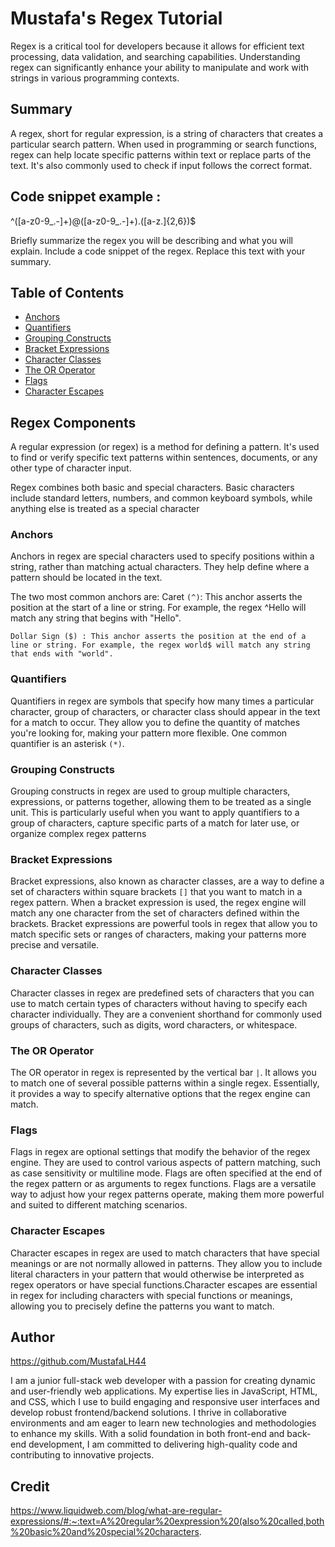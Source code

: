 # Mustafa's Regex Tutorial 

Regex is a critical tool for developers because it allows for efficient text processing, data validation, and searching capabilities. Understanding regex can significantly enhance your ability to manipulate and work with strings in various programming contexts.

## Summary

A regex, short for regular expression, is a string of characters that creates a particular search pattern. When used in programming or search functions, regex can help locate specific patterns within text or replace parts of the text. It's also commonly used to check if input follows the correct format.

## Code snippet example :
^([a-z0-9_\.-]+)@([a-z0-9_\.-]+)\.([a-z\.]{2,6})$

Briefly summarize the regex you will be describing and what you will explain. Include a code snippet of the regex. Replace this text with your summary.

## Table of Contents

- [Anchors](#anchors)
- [Quantifiers](#quantifiers)
- [Grouping Constructs](#grouping-constructs)
- [Bracket Expressions](#bracket-expressions)
- [Character Classes](#character-classes)
- [The OR Operator](#the-or-operator)
- [Flags](#flags)
- [Character Escapes](#character-escapes)

## Regex Components
A regular expression (or regex) is a method for defining a pattern. It's used to find or verify specific text patterns within sentences, documents, or any other type of character input.

Regex combines both basic and special characters. Basic characters include standard letters, numbers, and common keyboard symbols, while anything else is treated as a special character

### Anchors

Anchors in regex are special characters used to specify positions within a string, rather than matching actual characters. They help define where a pattern should be located in the text. 

The two most common anchors are:
    Caret `(^)`: This anchor asserts the position at the start of a line or string. For example, the regex ^Hello will match any string that begins with "Hello".

    Dollar Sign ($) : This anchor asserts the position at the end of a line or string. For example, the regex world$ will match any string that ends with "world".

### Quantifiers

Quantifiers in regex are symbols that specify how many times a particular character, group of characters, or character class should appear in the text for a match to occur. They allow you to define the quantity of matches you're looking for, making your pattern more flexible. One common quantifier is an asterisk `(*)`.

### Grouping Constructs

Grouping constructs in regex are used to group multiple characters, expressions, or patterns together, allowing them to be treated as a single unit. This is particularly useful when you want to apply quantifiers to a group of characters, capture specific parts of a match for later use, or organize complex regex patterns
### Bracket Expressions

Bracket expressions, also known as character classes, are a way to define a set of characters within square brackets `[]` that you want to match in a regex pattern. When a bracket expression is used, the regex engine will match any one character from the set of characters defined within the brackets. Bracket expressions are powerful tools in regex that allow you to match specific sets or ranges of characters, making your patterns more precise and versatile.

### Character Classes

Character classes in regex are predefined sets of characters that you can use to match certain types of characters without having to specify each character individually. They are a convenient shorthand for commonly used groups of characters, such as digits, word characters, or whitespace.

### The OR Operator

The OR operator in regex is represented by the vertical bar `|`. It allows you to match one of several possible patterns within a single regex. Essentially, it provides a way to specify alternative options that the regex engine can match.

### Flags

Flags in regex are optional settings that modify the behavior of the regex engine. They are used to control various aspects of pattern matching, such as case sensitivity or multiline mode. Flags are often specified at the end of the regex pattern or as arguments to regex functions. Flags are a versatile way to adjust how your regex patterns operate, making them more powerful and suited to different matching scenarios.

### Character Escapes

Character escapes in regex are used to match characters that have special meanings or are not normally allowed in patterns. They allow you to include literal characters in your pattern that would otherwise be interpreted as regex operators or have special functions.Character escapes are essential in regex for including characters with special functions or meanings, allowing you to precisely define the patterns you want to match.

## Author
https://github.com/MustafaLH44

I am a junior full-stack web developer with a passion for creating dynamic and user-friendly web applications. My expertise lies in JavaScript, HTML, and CSS, which I use to build engaging and responsive user interfaces and develop robust frontend/backend solutions. I thrive in collaborative environments and am eager to learn new technologies and methodologies to enhance my skills. With a solid foundation in both front-end and back-end development, I am committed to delivering high-quality code and contributing to innovative projects.
## Credit 
https://www.liquidweb.com/blog/what-are-regular-expressions/#:~:text=A%20regular%20expression%20(also%20called,both%20basic%20and%20special%20characters.